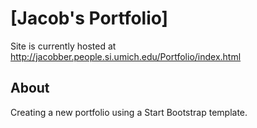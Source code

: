 # [Jacob's Portfolio]

Site is currently hosted at http://jacobber.people.si.umich.edu/Portfolio/index.html

## About

Creating a new portfolio using a Start Bootstrap template.
